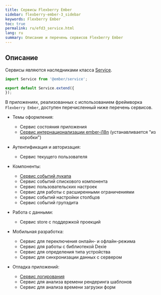 ```yaml
---
title: Сервисы Flexberry Ember
sidebar: flexberry-ember-3_sidebar
keywords: Flexberry Ember
toc: true
permalink: ru/efd3_service.html
lang: ru
summary: Описание и перечень сервисов Flexberry Ember
---
```

## Описание

Сервисы являются наследниками класса [Service](https://guides.emberjs.com/v3.1.0/applications/services/).

```js
import Service from '@ember/service';

export default Service.extend({
});
```

В приложениях, реализованных с использованием фреймворка `Flexberry Ember`, доступен перечисленный ниже перечень сервисов.

* Темы оформления:

  * Сервис состояния приложения
  * [Сервис интернационализации ember-i18n](https://github.com/jamesarosen/ember-i18n) (устанавливается "из коробки")

* Аутентификация и авторизация:

  * Сервис текущего пользователя

* Компоненты:

  * [Сервис событий лукапа](efd3_lookup.html)
  * Сервис событий спискового компонента
  * Сервис пользовательских настроек
  * Сервис для работы с расширенными ограничениями
  * Сервис событий настройки столбцов
  * Сервис событий групэдита

* Работа с данными:

  * Сервис store с поддержкой проекций

* Мобильная разработка:

  * Сервис для переключения онлайн- и офлайн-режима
  * Сервис для работы с библиотекой Dexie
  * Сервис для определения типа устройства
  * Сервис для синхронизации данных с сервером

* Отладка приложений:
  * [Сервис логирования](efd3_log-service.html)
  * Сервис для анализа времени рендеринга шаблонов
  * Сервис для анализа времени загрузки форм
